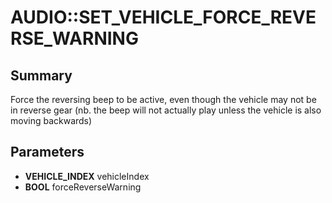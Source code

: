 # AUDIO::SET_VEHICLE_FORCE_REVERSE_WARNING

## Summary
Force the reversing beep to be active, even though the vehicle may not be in reverse gear
(nb. the beep will not actually play unless the vehicle is also moving backwards)

## Parameters
* **VEHICLE_INDEX** vehicleIndex
* **BOOL** forceReverseWarning